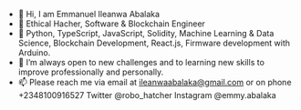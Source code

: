 - 👋 Hi, I am Emmanuel Ileanwa Abalaka
- 👔 Ethical Hacher, Software & Blockchain Engineer
- 💼 Python, TypeScript, JavaScript, Solidity, Machine Learning & Data Science, Blockchain Development, React.js, Firmware development with Arduino. 
- 🌱 I’m always open to new challenges and to learning new skills to improve professionally and personally.
- 📫 Please reach me via email at ileanwaabalaka@gmail.com or on phone +2348100916527
Twitter @robo_hatcher
Instagram @emmy.abalaka

<!---
ludexab/ludexab is a ✨ special ✨ repository because its `README.md` (this file) appears on your GitHub profile.
You can click the Preview link to take a look at your changes.
--->

